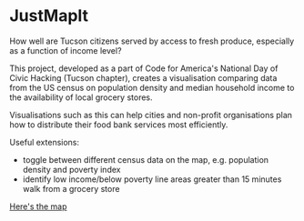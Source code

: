 # JustMapIt

How well are Tucson citizens served by access to fresh produce, especially as a function of income level? 

This project, developed as a part of Code for America's National Day of Civic Hacking (Tucson chapter), creates a visualisation comparing data from the US census on population density and median household income to the availability of local grocery stores.

Visualisations such as this can help cities and non-profit organisations plan how to distribute their food bank services most efficiently.

Useful extensions:
- toggle between different census data on the map, e.g. population density and poverty index
- identify low income/below poverty line areas greater than 15 minutes walk from a grocery store

[Here's the map](http://u.arizona.edu/~abate/arizona.html)

